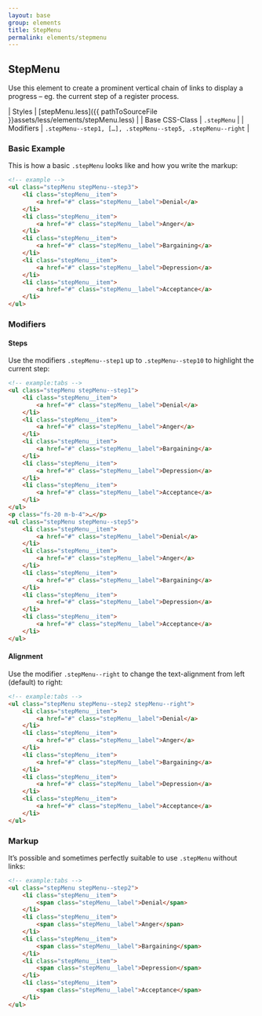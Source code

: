 ```yaml
---
layout: base
group: elements
title: StepMenu
permalink: elements/stepmenu
---
```


## StepMenu

Use this element to create a prominent vertical chain of links to display a progress – eg. the current step of a register process.

| Styles         | [stepMenu.less]({{ pathToSourceFile }}assets/less/elements/stepMenu.less) |
| Base CSS-Class | `.stepMenu`                                                               |
| Modifiers      | `.stepMenu--step1, […], .stepMenu--step5, .stepMenu--right`               |

### Basic Example

This is how a basic `.stepMenu` looks like and how you write the markup:

```html
<!-- example -->
<ul class="stepMenu stepMenu--step3">
    <li class="stepMenu__item">
        <a href="#" class="stepMenu__label">Denial</a>
    </li>
    <li class="stepMenu__item">
        <a href="#" class="stepMenu__label">Anger</a>
    </li>
    <li class="stepMenu__item">
        <a href="#" class="stepMenu__label">Bargaining</a>
    </li>
    <li class="stepMenu__item">
        <a href="#" class="stepMenu__label">Depression</a>
    </li>
    <li class="stepMenu__item">
        <a href="#" class="stepMenu__label">Acceptance</a>
    </li>
</ul>
```

### Modifiers

#### Steps

Use the modifiers `.stepMenu--step1` up to `.stepMenu--step10` to highlight the current step:

```html
<!-- example:tabs -->
<ul class="stepMenu stepMenu--step1">
    <li class="stepMenu__item">
        <a href="#" class="stepMenu__label">Denial</a>
    </li>
    <li class="stepMenu__item">
        <a href="#" class="stepMenu__label">Anger</a>
    </li>
    <li class="stepMenu__item">
        <a href="#" class="stepMenu__label">Bargaining</a>
    </li>
    <li class="stepMenu__item">
        <a href="#" class="stepMenu__label">Depression</a>
    </li>
    <li class="stepMenu__item">
        <a href="#" class="stepMenu__label">Acceptance</a>
    </li>
</ul>
<p class="fs-20 m-b-4">…</p>
<ul class="stepMenu stepMenu--step5">
    <li class="stepMenu__item">
        <a href="#" class="stepMenu__label">Denial</a>
    </li>
    <li class="stepMenu__item">
        <a href="#" class="stepMenu__label">Anger</a>
    </li>
    <li class="stepMenu__item">
        <a href="#" class="stepMenu__label">Bargaining</a>
    </li>
    <li class="stepMenu__item">
        <a href="#" class="stepMenu__label">Depression</a>
    </li>
    <li class="stepMenu__item">
        <a href="#" class="stepMenu__label">Acceptance</a>
    </li>
</ul>
```

#### Alignment

Use the modifier `.stepMenu--right` to change the text-alignment from left (default) to right:

```html
<!-- example:tabs -->
<ul class="stepMenu stepMenu--step2 stepMenu--right">
    <li class="stepMenu__item">
        <a href="#" class="stepMenu__label">Denial</a>
    </li>
    <li class="stepMenu__item">
        <a href="#" class="stepMenu__label">Anger</a>
    </li>
    <li class="stepMenu__item">
        <a href="#" class="stepMenu__label">Bargaining</a>
    </li>
    <li class="stepMenu__item">
        <a href="#" class="stepMenu__label">Depression</a>
    </li>
    <li class="stepMenu__item">
        <a href="#" class="stepMenu__label">Acceptance</a>
    </li>
</ul>
```

### Markup

It’s possible and sometimes perfectly suitable to use `.stepMenu` without links:

```html
<!-- example:tabs -->
<ul class="stepMenu stepMenu--step2">
    <li class="stepMenu__item">
        <span class="stepMenu__label">Denial</span>
    </li>
    <li class="stepMenu__item">
        <span class="stepMenu__label">Anger</span>
    </li>
    <li class="stepMenu__item">
        <span class="stepMenu__label">Bargaining</span>
    </li>
    <li class="stepMenu__item">
        <span class="stepMenu__label">Depression</span>
    </li>
    <li class="stepMenu__item">
        <span class="stepMenu__label">Acceptance</span>
    </li>
</ul>
```